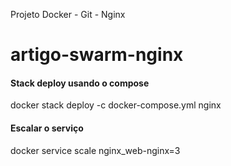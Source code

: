 
Projeto Docker - Git - Nginx
# artigo-swarm-nginx

#### Stack deploy usando o compose

docker stack deploy -c docker-compose.yml nginx

#### Escalar o serviço

docker service scale nginx_web-nginx=3
